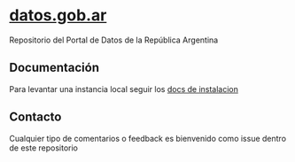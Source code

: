 # [datos.gob.ar](http://datos.gob.ar/)

Repositorio del Portal de Datos de la República Argentina

## Documentación

Para levantar una instancia local seguir los [docs de instalacion](./docs/README.md)

## Contacto

Cualquier tipo de comentarios o feedback es bienvenido como issue dentro de este repositorio